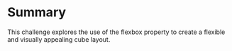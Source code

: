# Summary

This challenge explores the use of the flexbox property to create a flexible and visually appealing cube layout.
